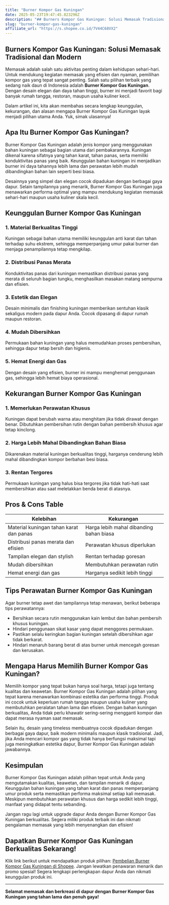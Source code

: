 ```yaml
---
title: "Burner Kompor Gas Kuningan"
date: 2025-05-23T19:47:45.823296Z
description: "## Burners Kompor Gas Kuningan: Solusi Memasak Tradisional dan Modern..."
slug: "burner-kompor-gas-kuningan"
affiliate_url: "https://s.shopee.co.id/7V44C68VX2"
---
```

## Burners Kompor Gas Kuningan: Solusi Memasak Tradisional dan Modern

Memasak adalah salah satu aktivitas penting dalam kehidupan sehari-hari. Untuk mendukung kegiatan memasak yang efisien dan nyaman, pemilihan kompor gas yang tepat sangat penting. Salah satu pilihan terbaik yang sedang naik daun di Indonesia adalah **Burner Kompor Gas Kuningan**. Dengan desain elegan dan daya tahan tinggi, burner ini menjadi favorit bagi banyak rumah tangga, restoran, maupun usaha kuliner kecil.

Dalam artikel ini, kita akan membahas secara lengkap keunggulan, kekurangan, dan alasan mengapa Burner Kompor Gas Kuningan layak menjadi pilihan utama Anda. Yuk, simak ulasannya!

## Apa Itu Burner Kompor Gas Kuningan?

Burner Kompor Gas Kuningan adalah jenis kompor yang menggunakan bahan kuningan sebagai bagian utama dari pembakarannya. Kuningan dikenal karena sifatnya yang tahan karat, tahan panas, serta memiliki konduktivitas panas yang baik. Keunggulan bahan kuningan ini menjadikan burner ini daya tahannya lebih lama dan perawatan lebih mudah dibandingkan bahan lain seperti besi biasa.

Desainnya yang simpel dan elegan cocok dipadukan dengan berbagai gaya dapur. Selain tampilannya yang menarik, Burner Kompor Gas Kuningan juga menawarkan performa optimal yang mampu mendukung kegiatan memasak sehari-hari maupun usaha kuliner skala kecil.

## Keunggulan Burner Kompor Gas Kuningan

### 1. Material Berkualitas Tinggi
Kuningan sebagai bahan utama memiliki keunggulan anti karat dan tahan terhadap suhu ekstrem, sehingga memperpanjang umur pakai burner dan menjaga penampilannya tetap mengkilap.

### 2. Distribusi Panas Merata
Konduktivitas panas dari kuningan memastikan distribusi panas yang merata di seluruh bagian tungku, menghasilkan masakan matang sempurna dan efisien.

### 3. Estetik dan Elegan
Desain minimalis dan finishing kuningan memberikan sentuhan klasik sekaligus modern pada dapur Anda. Cocok dipasang di dapur rumah maupun restoran.

### 4. Mudah Dibersihkan
Permukaan bahan kuningan yang halus memudahkan proses pembersihan, sehingga dapur tetap bersih dan higienis.

### 5. Hemat Energi dan Gas
Dengan desain yang efisien, burner ini mampu menghemat penggunaan gas, sehingga lebih hemat biaya operasional.

## Kekurangan Burner Kompor Gas Kuningan

### 1. Memerlukan Perawatan Khusus
Kuningan dapat berubah warna atau menghitam jika tidak dirawat dengan benar. Dibutuhkan pembersihan rutin dengan bahan pembersih khusus agar tetap kinclong.

### 2. Harga Lebih Mahal Dibandingkan Bahan Biasa
Dikarenakan material kuningan berkualitas tinggi, harganya cenderung lebih mahal dibandingkan kompor berbahan besi biasa.

### 3. Rentan Tergores
Permukaan kuningan yang halus bisa tergores jika tidak hati-hati saat membersihkan atau saat meletakkan benda berat di atasnya.

## Pros & Cons Table

| Kelebihan                                    | Kekurangan                                 |
|----------------------------------------------|------------------------------------------|
| Material kuningan tahan karat dan panas      | Harga lebih mahal dibanding bahan biasa  |
| Distribusi panas merata dan efisien         | Perawatan khusus diperlukan             |
| Tampilan elegan dan stylish                | Rentan terhadap goresan                  |
| Mudah dibersihkan                          | Membutuhkan perawatan rutin             |
| Hemat energi dan gas                       | Harganya sedikit lebih tinggi         |

## Tips Perawatan Burner Kompor Gas Kuningan

Agar burner tetap awet dan tampilannya tetap menawan, berikut beberapa tips perawatannya:

- Bersihkan secara rutin menggunakan kain lembut dan bahan pembersih khusus kuningan.
- Hindari penggunaan sikat kasar yang dapat menggores permukaan.
- Pastikan selalu keringkan bagian kuningan setelah dibersihkan agar tidak berkarat.
- Hindari menaruh barang berat di atas burner untuk mencegah goresan dan kerusakan.

## Mengapa Harus Memilih Burner Kompor Gas Kuningan?

Memilih kompor yang tepat bukan hanya soal harga, tetapi juga tentang kualitas dan keawetan. Burner Kompor Gas Kuningan adalah pilihan yang tepat karena menawarkan kombinasi estetika dan performa tinggi. Produk ini cocok untuk keperluan rumah tangga maupun usaha kuliner yang membutuhkan peralatan tahan lama dan efisien. Dengan bahan kuningan berkualitas, Anda tidak perlu khawatir sering-sering mengganti kompor dan dapat merasa nyaman saat memasak.

Selain itu, desain yang timeless membuatnya cocok dipadukan dengan berbagai gaya dapur, baik modern minimalis maupun klasik tradisional. Jadi, jika Anda mencari kompor gas yang tidak hanya berfungsi maksimal tapi juga meningkatkan estetika dapur, Burner Kompor Gas Kuningan adalah jawabannya.

## Kesimpulan

Burner Kompor Gas Kuningan adalah pilihan tepat untuk Anda yang mengutamakan kualitas, keawetan, dan tampilan menarik di dapur. Keunggulan bahan kuningan yang tahan karat dan panas memperpanjang umur produk serta memastikan performa maksimal setiap kali memasak. Meskipun membutuhkan perawatan khusus dan harga sedikit lebih tinggi, manfaat yang didapat tentu sebanding.

Jangan ragu lagi untuk upgrade dapur Anda dengan Burner Kompor Gas Kuningan berkualitas. Segera miliki produk terbaik ini dan nikmati pengalaman memasak yang lebih menyenangkan dan efisien!

## Dapatkan Burner Kompor Gas Kuningan Berkualitas Sekarang!

Klik link berikut untuk mendapatkan produk pilihan: [Pembelian Burner Kompor Gas Kuningan di Shopee](https://s.shopee.co.id/7V44C68VX2). Jangan lewatkan penawaran menarik dan promo spesial! Segera lengkapi perlengkapan dapur Anda dan nikmati keunggulan produk ini.

---

**Selamat memasak dan berkreasi di dapur dengan Burner Kompor Gas Kuningan yang tahan lama dan penuh gaya!**